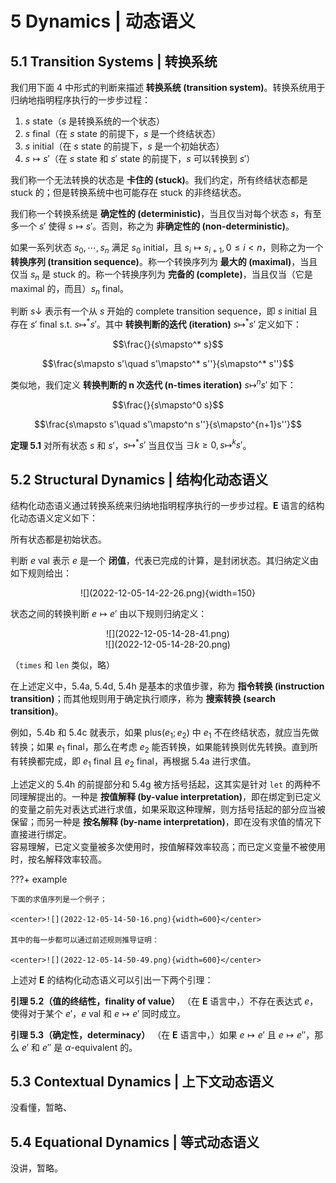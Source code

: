 # 5 Dynamics | 动态语义

## 5.1 Transition Systems | 转换系统

我们用下面 4 中形式的判断来描述 **转换系统 (transition system)**。转换系统用于归纳地指明程序执行的一步步过程：

1. $s$ state（$s$ 是转换系统的一个状态）
2. $s$ final（在 $s$ state 的前提下，$s$ 是一个终结状态）
3. $s$ initial（在 $s$ state 的前提下，$s$ 是一个初始状态）
4. $s \mapsto s'$（在 $s$ state 和 $s'$ state 的前提下，$s$ 可以转换到 $s'$）

我们称一个无法转换的状态是 **卡住的 (stuck)**。我们约定，所有终结状态都是 stuck 的；但是转换系统中也可能存在 stuck 的非终结状态。

我们称一个转换系统是 **确定性的 (deterministic)**，当且仅当对每个状态 $s$，有至多一个 $s'$ 使得 $s\mapsto s'$。否则，称之为 **非确定性的 (non-deterministic)**。

如果一系列状态 $s_0, \cdots, s_n$ 满足 $s_0$ initial，且 $s_i\mapsto s_{i+1}, 0\le i < n$，则称之为一个 **转换序列 (transition sequence)**。称一个转换序列为 **最大的 (maximal)**，当且仅当 $s_n$ 是 stuck 的。称一个转换序列为 **完备的 (complete)**，当且仅当（它是 maximal 的，而且）$s_n$ final。

判断 $s\downarrow$ 表示有一个从 $s$ 开始的 complete transition sequence，即 $s$ initial 且存在 $s'$ final s.t. $s\mapsto^*s'$。其中 **转换判断的迭代 (iteration)** $s\mapsto^*s'$ 定义如下：

$$\frac{}{s\mapsto^* s}$$

$$\frac{s\mapsto s'\quad s'\mapsto^* s''}{s\mapsto^* s''}$$

类似地，我们定义 **转换判断的 n 次迭代 (n-times iteration)** $s\mapsto^n s'$ 如下：

$$\frac{}{s\mapsto^0 s}$$

$$\frac{s\mapsto s'\quad s'\mapsto^n s''}{s\mapsto^{n+1}s''}$$

**定理 5.1** 对所有状态 $s$ 和 $s'$，$s\mapsto^*s'$ 当且仅当 $\exists k \ge 0, s\mapsto^ks'$。

## 5.2 Structural Dynamics | 结构化动态语义

结构化动态语义通过转换系统来归纳地指明程序执行的一步步过程。**E** 语言的结构化动态语义定义如下：

所有状态都是初始状态。

判断 $e$ val 表示 $e$ 是一个 **闭值**，代表已完成的计算，是封闭状态。其归纳定义由如下规则给出：

<center>![](2022-12-05-14-22-26.png){width=150}</center>

状态之间的转换判断 $e\mapsto e'$ 由以下规则归纳定义：

<center>![](2022-12-05-14-28-41.png)</center>

<center>![](2022-12-05-14-28-20.png)</center>

（`times` 和 `len` 类似，略）

在上述定义中，5.4a, 5.4d, 5.4h 是基本的求值步骤，称为 **指令转换 (instruction transition)**；而其他规则用于确定执行顺序，称为 **搜索转换 (search transition)**。

例如，5.4b 和 5.4c 就表示，如果 $\text{plus}(e_1;e_2)$ 中 $e_1$ 不在终结状态，就应当先做转换；如果 $e_1$ final，那么在考虑 $e_2$ 能否转换，如果能转换则优先转换。直到所有转换都完成，即 $e_1$ final 且 $e_2$ final，再根据 5.4a 进行求值。

上述定义的 5.4h 的前提部分和 5.4g 被方括号括起，这其实是针对 `let` 的两种不同理解提出的。一种是 **按值解释 (by-value interpretation)**，即在绑定到已定义的变量之前先对表达式进行求值，如果采取这种理解，则方括号括起的部分应当被保留；而另一种是 **按名解释 (by-name interpretation)**，即在没有求值的情况下直接进行绑定。  
容易理解，已定义变量被多次使用时，按值解释效率较高；而已定义变量不被使用时，按名解释效率较高。

???+ example

    下面的求值序列是一个例子；

    <center>![](2022-12-05-14-50-16.png){width=600}</center>

    其中的每一步都可以通过前述规则推导证明：

    <center>![](2022-12-05-14-50-49.png){width=600}</center>

上述对 **E** 的结构化动态语义可以引出一下两个引理：

**引理 5.2（值的终结性，finality of value）** （在 **E** 语言中，）不存在表达式 $e$，使得对于某个 $e'$，$e$ val 和 $e\mapsto e'$ 同时成立。

**引理 5.3（确定性，determinacy）** （在 **E** 语言中，）如果 $e\mapsto e'$ 且 $e\mapsto e''$，那么 $e'$ 和 $e''$ 是 $\alpha$-equivalent 的。

## 5.3 Contextual Dynamics | 上下文动态语义

没看懂，暂略、

## 5.4 Equational Dynamics | 等式动态语义

没讲，暂略。